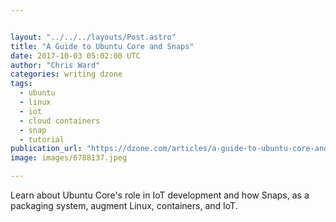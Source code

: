 ```yaml
---


layout: "../../../layouts/Post.astro"
title: "A Guide to Ubuntu Core and Snaps"
date: 2017-10-03 05:02:00 UTC
author: "Chris Ward"
categories: writing dzone
tags:
  - ubuntu
  - linux
  - iot
  - cloud containers
  - snap
  - tutorial
publication_url: "https://dzone.com/articles/a-guide-to-ubuntu-core-and-snaps"
image: images/6788137.jpeg

---
```

Learn about Ubuntu Core's role in IoT development and how Snaps, as a packaging system, augment Linux, containers, and IoT.

